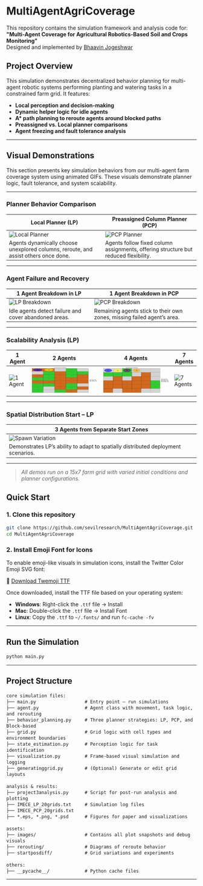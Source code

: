 # MultiAgentAgriCoverage

This repository contains the simulation framework and analysis code for:  
**"Multi-Agent Coverage for Agricultural Robotics-Based Soil and Crops Monitoring"**  
Designed and implemented by [Bhaavin Jogeshwar](mailto:bj83@students.uwf.edu)

## Project Overview

This simulation demonstrates decentralized behavior planning for multi-agent robotic systems performing planting and watering tasks in a constrained farm grid. It features:

- **Local perception and decision-making**
- **Dynamic helper logic for idle agents**
- **A\* path planning to reroute agents around blocked paths**
- **Preassigned vs. Local planner comparisons**
- **Agent freezing and fault tolerance analysis**

---

## Visual Demonstrations

This section presents key simulation behaviors from our multi-agent farm coverage system using animated GIFs. These visuals demonstrate planner logic, fault tolerance, and system scalability.

---

### Planner Behavior Comparison

| **Local Planner (LP)** | **Preassigned Column Planner (PCP)** |
|------------------------|--------------------------------------|
| ![Local Planner](./GIFs/normal.gif) | ![PCP Planner](./GIFs/preassignedcols.gif) |
| Agents dynamically choose unexplored columns, reroute, and assist others once done. | Agents follow fixed column assignments, offering structure but reduced flexibility. |

---

### Agent Failure and Recovery

| **1 Agent Breakdown in LP** | **1 Agent Breakdown in PCP** |
|-----------------------------|-------------------------------|
| ![LP Breakdown](./GIFs/3_agents_at_000_with_trail_and_purple_frozen.gif) | ![PCP Breakdown](./GIFs/2agentfrozen.png) |
| Idle agents detect failure and cover abandoned areas. | Remaining agents stick to their own zones, missing failed agent’s area. |

---

### Scalability Analysis (LP)

| **1 Agent** | **2 Agents** | **4 Agents** | **7 Agents** |
|-------------|--------------|--------------|--------------|
| ![1 Agent](./GIFs/1_agent_15x7.gif) | ![2 Agents](./GIFs/2_agents_in_8x5.gif) | ![4 Agents](./GIFs/4_agents_in_6x6.gif) | ![7 Agents](./GIFs/7_agents_in_7x9.gif) |

---

### Spatial Distribution Start – LP

| **3 Agents from Separate Start Zones** |
|----------------------------------------|
| ![Spawn Variation](./GIFs/3_agents_and_outward_sweep.gif) |
| Demonstrates LP’s ability to adapt to spatially distributed deployment scenarios. |

---

>  _All demos run on a 15x7 farm grid with varied initial conditions and planner configurations._

## Quick Start

### 1. Clone this repository
```bash
git clone https://github.com/sevilresearch/MultiAgentAgriCoverage.git
cd MultiAgentAgriCoverage
```

### 2. Install Emoji Font for Icons

To enable emoji-like visuals in simulation icons, install the Twitter Color Emoji SVG font:

🔗 [Download Twemoji TTF](https://sourceforge.net/projects/twitt-c-emoji-svg-font.mirror/)

Once downloaded, install the TTF file based on your operating system:
- **Windows**: Right-click the `.ttf` file → Install
- **Mac**: Double-click the `.ttf` file → Install Font
- **Linux**: Copy the `.ttf` to `~/.fonts/` and run `fc-cache -fv`

---

## Run the Simulation

```bash
python main.py
```

---

## Project Structure

```
core simulation files:
├── main.py                  # Entry point – run simulations
├── agent.py                 # Agent class with movement, task logic, and rerouting
├── behavior_planning.py     # Three planner strategies: LP, PCP, and Block-based
├── grid.py                  # Grid logic with cell types and environment boundaries
├── state_estimation.py      # Perception logic for task identification
├── visualization.py         # Frame-based visual simulation and logging
├── generatinggrid.py        # (Optional) Generate or edit grid layouts

analysis & results:
├── project3analysis.py      # Script for post-run analysis and plotting
├── IMECE_LP_20grids.txt     # Simulation log files
├── IMECE_PCP_20grids.txt
├── *.eps, *.png, *.psd      # Figures for paper and visualizations

assets:
├── images/                  # Contains all plot snapshots and debug visuals
├── rerouting/               # Diagrams of reroute behavior
├── startposdiff/            # Grid variations and experiments

others:
├── __pycache__/             # Python cache files
```

---
